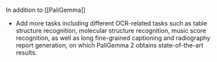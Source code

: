 
In addition to [[PaliGemma]]
- Add more tasks including different OCR-related tasks such as table structure recognition, molecular structure recognition, music score recognition, as well as long fine-grained captioning and radiography report generation, on which PaliGemma 2 obtains state-of-the-art results.